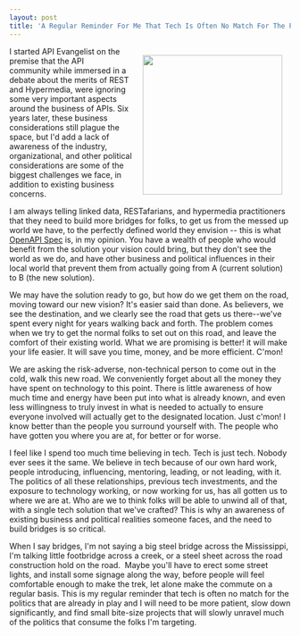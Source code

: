 ```yaml
---
layout: post
title: 'A Regular Reminder For Me That Tech Is Often No Match For The Politics That Are Already At Play'
---
```

<p><img style="padding: 15px;" src="https://s3.amazonaws.com/kinlane-productions/bw-icons/bw-politics-at-play.png" alt="" width="250" align="right" /></p>
<p>I started API Evangelist on the premise that the API community&nbsp;while immersed in a debate about the merits of REST and Hypermedia, were ignoring some very important aspects around the business of APIs. Six years later, these business considerations still plague the space, but I'd add a lack of awareness of the industry, organizational, and other political considerations are some of the biggest challenges we face, in addition to existing business concerns.</p>
<p>I am always telling linked data, RESTafarians, and hypermedia practitioners that they need to build more bridges for folks, to get us from the messed up world we have, to the perfectly defined world they envision -- this is what <a href="http://apis.how/xmynjnqxwr">OpenAPI Spec</a> is, in my opinion. You have a wealth of people who would benefit from the solution your vision could&nbsp;bring, but they don't see the world as we do, and have other business and political influences in their local world that prevent them from actually going from A (current solution) to B (the new solution).</p>
<p>We may have the solution ready to go, but how do we get them on the road, moving toward our new vision? It's easier said than done. As believers, we see the destination, and we clearly see the road that&nbsp;gets us there--we've spent every night for years walking back and forth. The problem comes when we try to get the normal folks to set out on this road, and leave the comfort of their existing world. What we are promising is better! it will make your life easier. It will save you time, money, and be more efficient. C'mon!</p>
<p>We are asking the risk-adverse, non-technical person to come out in the cold, walk this new road. We conveniently forget about all the money they have spent on technology to this point. There is little awareness of how much time and energy have been put into what is already known, and even less willingness&nbsp;to truly invest in what is needed to actually to ensure everyone involved will actually get to the designated location. Just c'mon! I know better than the people you surround yourself with. The people who have gotten you where you are at, for better or for worse.</p>
<p>I feel like I spend too much time believing in tech. Tech is just tech. Nobody ever sees it the same. We believe in tech because of our own hard work, people introducing, influencing, mentoring, leading, or not leading, with it. The politics of all these relationships, previous tech investments, and the exposure to technology working, or now working for us, has all gotten us to where we are at. Who are we to think folks will be able to unwind all of that, with a single tech solution that we've crafted? This is why an awareness&nbsp;of existing business and political realities someone faces, and the need to build bridges is so critical.</p>
<p>When I say bridges, I'm not saying a big steel bridge across the Mississippi, I'm talking little footbridge across a creek, or a steel sheet across the road construction hold on the road. &nbsp;Maybe you'll have to erect some street lights, and install some signage along the way, before people will feel comfortable enough to make the trek, let alone make the commute on a regular basis. This is my regular reminder that tech is often no match for the politics that are already in&nbsp;play and I will need to be more patient, slow down significantly, and find small bite-size projects that will slowly unravel much of the politics that consume the folks I'm targeting.&nbsp;</p>